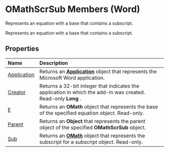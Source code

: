
# OMathScrSub Members (Word)
Represents an equation with a base that contains a subscript.

Represents an equation with a base that contains a subscript.


## Properties



|**Name**|**Description**|
|:-----|:-----|
|[Application](809ad83f-3329-d35a-08c5-1df979833475.md)|Returns an  **[Application](d1cf6f8f-4e88-bf01-93b4-90a83f79cb44.md)** object that represents the Microsoft Word application.|
|[Creator](9919a737-e295-590e-021f-911a7146fa73.md)|Returns a 32-bit integer that indicates the application in which the add-in was created. Read-only  **Long** .|
|[E](fcf30428-420b-6fb2-892e-0abe4624af58.md)|Returns an  **OMath** object that represents the base of the specified equation object. Read-only.|
|[Parent](ee72fbbf-1a8c-c2b4-8eae-9a68191673bc.md)|Returns an  **Object** that represents the parent object of the specified **OMathScrSub** object.|
|[Sub](567cf075-eb56-adb6-744c-f1fbb278985f.md)|Returns an  **[OMath](82f2f81b-e2d5-140f-bdcc-8b52b821b24d.md)** object that represents the subscript for a subscript object. Read-only.|
